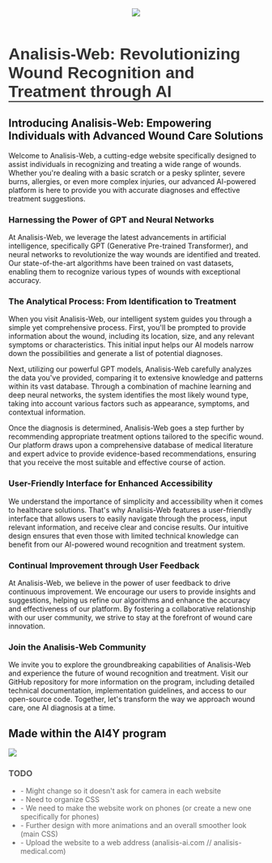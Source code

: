 <header>
  <img src="https://media.discordapp.net/attachments/735810937348423730/1116740681667461221/logo.png?width=810&height=405">
</header>
<h1 style="font-family: Arial, sans-serif; font-size: 32px; color: #333; border-bottom: 2px solid #333;">Analisis-Web: Revolutionizing Wound Recognition and Treatment through AI</h1>
  <h2>Introducing Analisis-Web: Empowering Individuals with Advanced Wound Care Solutions</h2>
  <p>Welcome to Analisis-Web, a cutting-edge website specifically designed to assist individuals in recognizing and treating a wide range of wounds. Whether you're dealing with a basic scratch or a pesky splinter, severe burns, allergies, or even more complex injuries, our advanced AI-powered platform is here to provide you with accurate diagnoses and effective treatment suggestions.</p>
  <h3>Harnessing the Power of GPT and Neural Networks</h3>
  <p>At Analisis-Web, we leverage the latest advancements in artificial intelligence, specifically GPT (Generative Pre-trained Transformer), and neural networks to revolutionize the way wounds are identified and treated. Our state-of-the-art algorithms have been trained on vast datasets, enabling them to recognize various types of wounds with exceptional accuracy.</p>
  <h3>The Analytical Process: From Identification to Treatment</h3>
  <p>When you visit Analisis-Web, our intelligent system guides you through a simple yet comprehensive process. First, you'll be prompted to provide information about the wound, including its location, size, and any relevant symptoms or characteristics. This initial input helps our AI models narrow down the possibilities and generate a list of potential diagnoses.</p>
  <p>Next, utilizing our powerful GPT models, Analisis-Web carefully analyzes the data you've provided, comparing it to extensive knowledge and patterns within its vast database. Through a combination of machine learning and deep neural networks, the system identifies the most likely wound type, taking into account various factors such as appearance, symptoms, and contextual information.</p>
  <p>Once the diagnosis is determined, Analisis-Web goes a step further by recommending appropriate treatment options tailored to the specific wound. Our platform draws upon a comprehensive database of medical literature and expert advice to provide evidence-based recommendations, ensuring that you receive the most suitable and effective course of action.</p>
  <h3>User-Friendly Interface for Enhanced Accessibility</h3>
  <p>We understand the importance of simplicity and accessibility when it comes to healthcare solutions. That's why Analisis-Web features a user-friendly interface that allows users to easily navigate through the process, input relevant information, and receive clear and concise results. Our intuitive design ensures that even those with limited technical knowledge can benefit from our AI-powered wound recognition and treatment system.</p>
  <h3>Continual Improvement through User Feedback</h3>
  <p>At Analisis-Web, we believe in the power of user feedback to drive continuous improvement. We encourage our users to provide insights and suggestions, helping us refine our algorithms and enhance the accuracy and effectiveness of our platform. By fostering a collaborative relationship with our user community, we strive to stay at the forefront of wound care innovation.</p>
  <h3>Join the Analisis-Web Community</h3>
  <p>We invite you to explore the groundbreaking capabilities of Analisis-Web and experience the future of wound recognition and treatment. Visit our GitHub repository for more information on the program, including detailed technical documentation, implementation guidelines, and access to our open-source code. Together, let's transform the way we approach wound care, one AI diagnosis at a time.</p>

<h2>Made within the AI4Y program</h2>
<img src='https://www.google.com/url?sa=i&url=https%3A%2F%2Fta.education%2Fintel%2F&psig=AOvVaw0uZLAMcJCBET_qIYeZEW9Z&ust=1686512401440000&source=images&cd=vfe&ved=0CBEQjRxqFwoTCNjouK26uf8CFQAAAAAdAAAAABAE'>

  <h3 style="color: #555;">TODO</h3>
  <ul>
    <li style="color: #666;">- Might change so it doesn't ask for camera in each website</li>
    <li style="color: #666;">- Need to organize CSS</li>
    <li style="16px; color: #666;">- We need to make the website work on phones (or create a new one specifically for phones)</li>
    <li style="color: #666;">- Further design with more animations and an overall smoother look (main CSS)</li>
    <li style="color: #666;">- Upload the website to a web address (analisis-ai.com // analisis-medical.com)</li>
  </ul>

